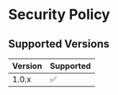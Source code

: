 # Security Policy

## Supported Versions

| Version | Supported          |
| ------- | ------------------ |
| 1.0.x   | :white_check_mark: |                |
